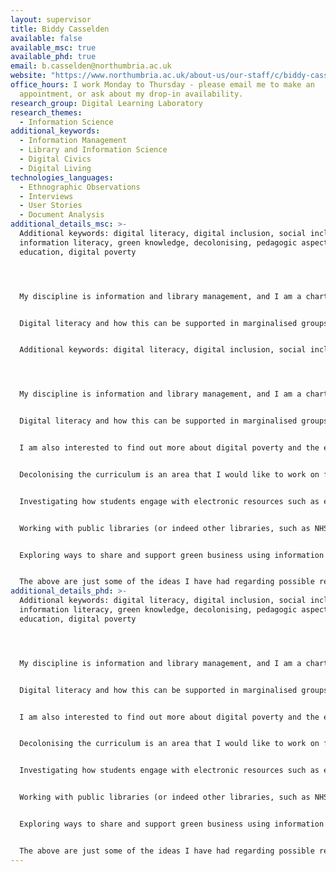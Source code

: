 ```yaml
---
layout: supervisor
title: Biddy Casselden
available: false
available_msc: true
available_phd: true
email: b.casselden@northumbria.ac.uk
website: "https://www.northumbria.ac.uk/about-us/our-staff/c/biddy-casselden/ "
office_hours: I work Monday to Thursday - please email me to make an
  appointment, or ask about my drop-in availability.
research_group: Digital Learning Laboratory
research_themes:
  - Information Science
additional_keywords:
  - Information Management
  - Library and Information Science
  - Digital Civics
  - Digital Living
technologies_languages:
  - Ethnographic Observations
  - Interviews
  - User Stories
  - Document Analysis
additional_details_msc: >-
  Additional keywords: digital literacy, digital inclusion, social inclusion,
  information literacy, green knowledge, decolonising, pedagogic aspects, higher
  education, digital poverty




  My discipline is information and library management, and I am a chartered librarian in addition to working as an academic.  To find out more about my previous research see my [Research Portal information](https://researchportal.northumbria.ac.uk/en/persons/biddy-casselden). I am particularly interested in the following areas as possible Master's level research topics:


  Digital literacy and how this can be supported in marginalised groups of people (older people, asylum seekers, and other internet non-users), in what has become an increasingly digital society.  Particularly how digital literacy skills can be developed by third sector and public organisations, such as libraries - and are there ways in which technology can support this further.


  Additional keywords: digital literacy, digital inclusion, social inclusion, information literacy, green knowledge, decolonising, pedagogic aspects, higher education, digital poverty




  My discipline is information and library management, and I am a chartered librarian in addition to working as an academic.  I have strong links with the Library and information profession and lots of contacts.  To find out more about my previous research see my [Research Portal information](https://researchportal.northumbria.ac.uk/en/persons/biddy-casselden). I am particularly interested in the following areas as possible Master's level research topics:


  Digital literacy and how this can be supported in marginalised groups of people (older people, asylum seekers, and other internet non-users), in what has become an increasingly digital society.  Particularly how digital literacy skills can be developed by third sector and public organisations, such as libraries - and are there ways in which technology can support this further.


  I am also interested to find out more about digital poverty and the experiences of Widening Participation Higher Education students.  How do we find out who is experiencing digital poverty, and what do we do about it?


  Decolonising the curriculum is an area that I would like to work on further.  Working with the library to analyse reading lists, with a view to establishing where subjects require better representation of marginalised authors, and providing resources that support and nurture best practice, and a diversity of reading for staff and students.  Alternatively analysing curriculum content in order to establish the inclusivity with a view to providing analysis and improvement.


  Investigating how students engage with electronic resources such as ebooks, ejournals and library web pages to determine whether such resources are being used to their best potential.  This would help identify where change and guidance is required.


  Working with public libraries (or indeed other libraries, such as NHS health libraries, academic libraries, charitable libraries etc) to identify technical digital solutions that support and develop the service offered in some way.  For example, this could be to support reading for pleasure, or to help with digital security awareness, or to support those volunteering and provide a mechanism for enabling microvolunteering.


  Exploring ways to share and support green business using information management.


  The above are just some of the ideas I have had regarding possible research - happy to discuss other ideas you may have.
additional_details_phd: >-
  Additional keywords: digital literacy, digital inclusion, social inclusion,
  information literacy, green knowledge, decolonising, pedagogic aspects, higher
  education, digital poverty




  My discipline is information and library management, and I am a chartered librarian in addition to working as an academic.  I have strong links with the Library and information profession and lots of contacts.  To find out more about my previous research see my [Research Portal information](https://researchportal.northumbria.ac.uk/en/persons/biddy-casselden). I am particularly interested in the following areas as possible Master's level research topics:


  Digital literacy and how this can be supported in marginalised groups of people (older people, asylum seekers, and other internet non-users), in what has become an increasingly digital society.  Particularly how digital literacy skills can be developed by third sector and public organisations, such as libraries - and are there ways in which technology can support this further.


  I am also interested to find out more about digital poverty and the experiences of Widening Participation Higher Education students.  How do we find out who is experiencing digital poverty, and what do we do about it?


  Decolonising the curriculum is an area that I would like to work on further.  Working with the library to analyse reading lists, with a view to establishing where subjects require better representation of marginalised authors, and providing resources that support and nurture best practice, and a diversity of reading for staff and students.  Alternatively analysing curriculum content in order to establish the inclusivity with a view to providing analysis and improvement.


  Investigating how students engage with electronic resources such as ebooks, ejournals and library web pages to determine whether such resources are being used to their best potential.  This would help identify where change and guidance is required.


  Working with public libraries (or indeed other libraries, such as NHS health libraries, academic libraries, charitable libraries etc) to identify technical digital solutions that support and develop the service offered in some way.  For example, this could be to support reading for pleasure, or to help with digital security awareness, or to support those volunteering and provide a mechanism for enabling microvolunteering.


  Exploring ways to share and support green business using information management.


  The above are just some of the ideas I have had regarding possible research - happy to discuss other ideas you may have.
---
```

